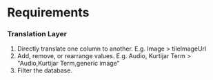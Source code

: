 
# Requirements

### Translation Layer

1. Directly translate one column to another. E.g. Image > tileImageUrl
2. Add, remove, or rearrange values. E.g. Audio, Kurtijar Term > "Audio,Kurtijar Term,generic image"
3. Filter the database.